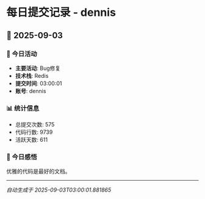 # 每日提交记录 - dennis

## 📅 2025-09-03

### 🎯 今日活动
- **主要活动**: Bug修复
- **技术栈**: Redis
- **提交时间**: 03:00:01
- **账号**: dennis

### 📊 统计信息
- 总提交次数: 575
- 代码行数: 9739
- 活跃天数: 611

### 💭 今日感悟
优雅的代码是最好的文档。

---
*自动生成于 2025-09-03T03:00:01.881865*
